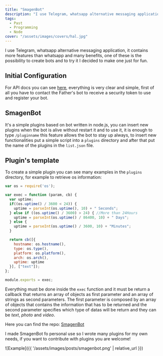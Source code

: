 ```yaml
---
title: "SmagenBot"
description: "I use Telegram, whatsapp alternative messaging application, it contains more features than whatsapp and many benefits, one of these is the possibility to create bots and to try it…"
tags:
  - Past
  - Programming
  - Node
cover: "/assets/images/covers/hal.jpg"
---
```


I use Telegram, whatsapp alternative messaging application, it contains more features than whatsapp and many benefits, one of these is the possibility to create bots and to try it I decided to make one just for fun.

## Initial Configuration
For API docs you can see [here](https://core.telegram.org/bots/api), everything is very clear and simple, first of all you have to contact the Father's bot to receive a security token to use and register your bot.

## SmagenBot
It's a simple plugins based on bot written in node.js, you can insert new plugins when the bot is alive without restart it and to use it, it is enough to type `/pluginname` this feature allows the bot to stay up always, to insert new functionalities put a simple script into a `plugins` directory and after that put the name of the plugins in the `list.json` file.

## Plugin's template
To create a simple plugin you can see many examples in the `plugins` directory, for example to retrieve os information:

```js
var os = require('os');

var exec = function (param, cb) {
  var uptime;
  if((os.uptime() / 3600 < 24)) {
    uptime = parseInt(os.uptime(), 10) + " Seconds";
  } else if ((os.uptime() / 3600) > 24) { //More than 24Hours
    uptime = parseInt(os.uptime() / 86400, 10) + " Days";
  } else {
    uptime = parseInt(os.uptime() / 3600, 10) + "Minutes";
  }

  return cb([{
    hostname: os.hostname(),
    type: os.type(),
    platform: os.platform(),
    arch: os.arch(),
    uptime: uptime
  }], ["text"]);
};

module.exports = exec;
```

Everything must be done inside the `exec` function and it must be return a callback that returns an array of objects as first parameter and an array of strings as second parameters. The first parameter is composed by an array of objects that contains the information that has to be returned and the second parameter specifies which type of datas will be return and they can be *text*, *photo* and *video*.

Here you can find the repo: [SmagenBot](https://github.com/dlion/smagenBot) 

I made SmagenBot fo personal use so I wrote many plugins for my own needs, if you want to contribute with plugins you are welcome!

![Example]({{ '/assets/images/posts/smagenbot.png' | relative_url }})

